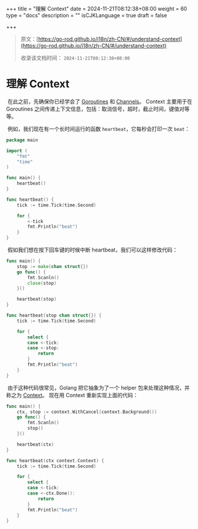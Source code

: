 +++
title = "理解 Context"
date = 2024-11-21T08:12:38+08:00
weight = 60
type = "docs"
description = ""
isCJKLanguage = true
draft = false

+++

> 原文：[https://go-rod.github.io/i18n/zh-CN/#/understand-context](https://go-rod.github.io/i18n/zh-CN/#/understand-context)
>
> 收录该文档时间： `2024-11-21T08:12:38+08:00`

# 理解 Context

​	在此之前，先确保你已经学会了 [Goroutines](https://tour.golang.org/concurrency/1) 和 [Channels](https://tour.golang.org/concurrency/2)。 Context 主要用于在 Goroutines 之间传递上下文信息，包括：取消信号，超时，截止时间，键值对等等。

​	例如，我们现在有一个长时间运行的函数 `heartbeat`，它每秒会打印一次 `beat`：

```go
package main

import (
    "fmt"
    "time"
)

func main() {
    heartbeat()
}

func heartbeat() {
    tick := time.Tick(time.Second)

    for {
        <-tick
        fmt.Println("beat")
    }
}
```

​	假如我们想在按下回车键的时候中断 heartbeat，我们可以这样修改代码：

```go
func main() {
    stop := make(chan struct{})
    go func() {
        fmt.Scanln()
        close(stop)
    }()

    heartbeat(stop)
}

func heartbeat(stop chan struct{}) {
    tick := time.Tick(time.Second)

    for {
        select {
        case <-tick:
        case <-stop:
            return
        }
        fmt.Println("beat")
    }
}
```

​	由于这种代码很常见，Golang 把它抽象为了一个 helper 包来处理这种情况，并称之为 [Context](https://golang.org/pkg/context/)。 现在用 Context 重新实现上面的代码：

```go
func main() {
    ctx, stop := context.WithCancel(context.Background())
    go func() {
        fmt.Scanln()
        stop()
    }()

    heartbeat(ctx)
}

func heartbeat(ctx context.Context) {
    tick := time.Tick(time.Second)

    for {
        select {
        case <-tick:
        case <-ctx.Done():
            return
        }
        fmt.Println("beat")
    }
}
```
